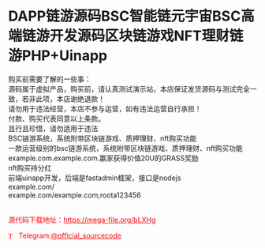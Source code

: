 # DAPP链游源码BSC智能链元宇宙BSC高端链游开发源码区块链游戏NFT理财链游PHP+Uinapp

购买前需要了解的一些事：<br>源码属于虚拟产品，购买前，请认真测试演示站，本店保证发货源码与测试完全一致，若非此项，本店谢绝退款！<br>请勿用于违法经营，本店不参与运营，如有违法运营自行承担！<br>付款、购买代表同意以上条款。<br>且行且珍惜，请勿适用于违法<br>BSC链游系统，系统附带区块链游戏、质押理财、nft购买功能<br>一款运营级别的bsc链游系统，系统附带区块链游戏、质押理财、nft购买功能<br>example.com.example.com.赢家获得价值20U的GRASS奖励<br>nft购买持分红<br>前端uinapp开发，后端是fastadmin框架，接口是nodejs<br>example.com/<br>example.com/example.com;roota123456<br><br>


<p style="color: red;">源代码下载地址：<a href="https://mega-file.org/bLXHg" style="color: red;">https://mega-file.org/bLXHg</a></p><p style="color: red;"><img src="https://cdn-icons-png.flaticon.com/512/2111/2111646.png" alt="Telegram Icon" style="width: 16px; vertical-align: middle; margin-right: 5px;">Telegram:<a href="https://t.me/official_sourcecode" style="color: red;">@official_sourcecode</a></p>
